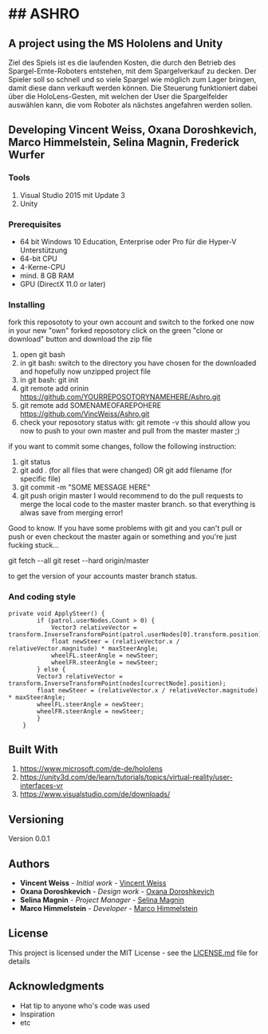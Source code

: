 # ## ASHRO

## A project using the MS Hololens and Unity
Ziel des Spiels ist es die laufenden Kosten, die durch den Betrieb des Spargel-Ernte-Roboters entstehen, 
mit dem Spargelverkauf zu decken. Der Spieler soll so schnell und so viele Spargel wie möglich zum Lager bringen, 
damit diese dann verkauft werden können. Die Steuerung funktioniert dabei über die HoloLens-Gesten, mit welchen der 
User die Spargelfelder auswählen kann, die vom Roboter als nächstes angefahren werden sollen.

## Developing Vincent Weiss, Oxana Doroshkevich, Marco Himmelstein, Selina Magnin, Frederick Wurfer

### Tools

1. Visual Studio 2015 mit Update 3
2. Unity

### Prerequisites
- 64 bit Windows 10 Education, Enterprise oder Pro für die Hyper-V Unterstützung
- 64-bit CPU
- 4-Kerne-CPU
- mind. 8 GB RAM
- GPU (DirectX 11.0 or later)

### Installing

fork this reposototy to your own account and switch to the forked one
now in your new "own" forked reposotory click on the green "clone or download" button and download the zip file
1. open git bash
2. in git bash: switch to the directory you have chosen for the downloaded and hopefully now unzipped project file
3. in git bash: git init
4. git remote add orinin https://github.com/YOURREPOSOTORYNAMEHERE/Ashro.git
5. git remote add SOMENAMEOFAREPOHERE https://github.com/VincWeiss/Ashro.git
6. check your reposotory status with: git remote -v
this should allow you now to push to your own master and pull from the master master ;)

if you want to commit some changes, follow the following instruction:

1. git status
2. git add . (for all files that were changed) OR git add filename (for specific file)
3. git commit -m "SOME MESSAGE HERE"
4. git push origin master
I would recommend to do the pull requests to merge the local code to the master master branch. so that everything is alwas save from merging error!

Good to know. If you have some problems with git and you can't pull or push or even checkout the master again or something and you're just fucking stuck...

git fetch --all
git reset --hard origin/master

to get the version of your accounts master branch status.

### And coding style

``` The Car Engine
private void ApplySteer() {
        if (patrol.userNodes.Count > 0) {
            Vector3 relativeVector = transform.InverseTransformPoint(patrol.userNodes[0].transform.position);
            float newSteer = (relativeVector.x / relativeVector.magnitude) * maxSteerAngle;
            wheelFL.steerAngle = newSteer;
            wheelFR.steerAngle = newSteer;
        } else {
        Vector3 relativeVector = transform.InverseTransformPoint(nodes[currectNode].position);
        float newSteer = (relativeVector.x / relativeVector.magnitude) * maxSteerAngle;
        wheelFL.steerAngle = newSteer;
        wheelFR.steerAngle = newSteer;
        }
    }
```

## Built With

1. https://www.microsoft.com/de-de/hololens
2. https://unity3d.com/de/learn/tutorials/topics/virtual-reality/user-interfaces-vr
3. https://www.visualstudio.com/de/downloads/

## Versioning

Version 0.0.1

## Authors

* **Vincent Weiss** - *Initial work* - [Vincent Weiss](https://github.com/VincWeiss)
* **Oxana Doroshkevich** - *Design work* - [Oxana Doroshkevich](https://github.com/OxanaDoroshkevich)
* **Selina Magnin** - *Project Manager* - [Selina Magnin](https://github.com/SelToTheIna)
* **Marco Himmelstein** - *Developer* - [Marco Himmelstein](https://github.com/himmelst94)

## License

This project is licensed under the MIT License - see the [LICENSE.md](LICENSE.md) file for details

## Acknowledgments

* Hat tip to anyone who's code was used
* Inspiration
* etc

